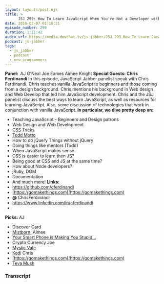 ```yaml
---
layout: layouts/post.njk
title: >
      JSJ 299: How To Learn JavaScript When You're Not a Developer with Chris Ferdinandi
date: 2018-02-07 01:10:21
episode_number: 299
duration: 1:11:42
audio_url: https://media.devchat.tv/js-jabber/JSJ_299_How_To_Learn_JavaScript_When_You're_Not_%20a_Developer_with_Chris_Ferdinandi.mp3
podcast: js-jabber
tags: 
  - js_jabber
  - podcast
  - new_programmers
---
```


 **Panel:&nbsp;** AJ O’Neal Joe Eames Aimee Knight **Special Guests: Chris Ferdinandi** In this episode, JavaScript Jabber panelist speak with Chris Ferdinandi. Chris teaches vanilla JavaScript to beginners and those coming from a design background. Chris mentions his background in Web design and Web Develop that led him JavaScript development. Chris and the JSJ panelist discuss the best ways to learn JavaScript, as well as resources for learning JavaScript. Also, some discussion of technologies that work in conjunction with vanilla JavaScript. **In particular, we dive pretty deep on:**
- Teaching JavaScript - Beginners and Design patrons
- Web Design and Web Development
- [CSS Tricks](https://css-tricks.com)
- [Todd Motto](https://toddmotto.com)
- How to do jQuery Things without jQuery
- Doing things like mentors (Todd)
- When JavaScript makes sense.
- CSS is easier to learn then JS?
- Being good at CSS and JS at the same time?
- How about Node developers?
- jRuby, DOM
- Documentation
- And much more!
**Links:**
- https://github.com/cferdinandi
- [https://gomakethings.com](https://gomakethings.com)
- **@** ChrisFerdinandi
- https://www.linkedin.com/in/cferdinandi
- 
**Picks:** AJ
- Discover Card
- [Mistborn&nbsp;](https://brandonsanderson.com/books/mistborn/)
Aimee
- [Your Smart Phone is Making You Stupid…](https://www.theglobeandmail.com/technology/your-smartphone-is-making-you-stupid/article37511900/)
- Crypto Currency
Joe
- [Mystic Vale](https://boardgamegeek.com/boardgame/194607/mystic-vale)
- [Kedi](https://www.kedifilm.com)
Chris
- [https://gomakethings.com](https://gomakethings.com)
- [Teva Mush](https://www.amazon.com/s/?ie=UTF8&keywords=Teva+Mush&tag=googhydr-20&index=apparel&hvadid=153649442850&hvpos=1t1&hvnetw=g&hvrand=11758233461967108760&hvpone=&hvptwo=&hvqmt=e&hvdev=c&hvdvcmdl=&hvlocint=&hvlocphy=9028550&hvtargid=aud-397161105788:kwd-418379985&ref=pd_sl_41l1nytxgm_e)


### Transcript


